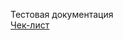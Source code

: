  Тестовая документация  
[Чек-лист](https://docs.google.com/spreadsheets/d/1rUg8FjL7D5EQKvqJ_p6qWlRy6gmCO2neNq161QT2pvM/edit?gid=0#gid=0)   
